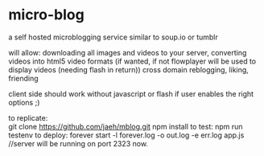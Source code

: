 micro-blog
==

a self hosted microblogging service similar to soup.io or tumblr

will allow:
downloading all images and videos to your server,
converting videos into html5 video formats (if wanted, if not flowplayer will be used to display videos (needing flash in return))
cross domain reblogging, liking, friending

client side should work without javascript or flash if user enables the right options ;)

to replicate:    
    git clone https://github.com/jaeh/mblog.git
    npm install 
    to test: npm run testenv
    to deploy: forever start -l forever.log -o out.log -e err.log app.js
    //server will be running on port 2323 now.
